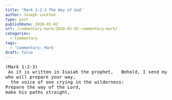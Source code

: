 ```yaml
---
title: 'Mark 1:2-3 The Way of God'
author: Joseph Louthan
type: post
publishDate: 2020-01-02
url: /commentary-mark/2020-01-02-commentary-mark/
categories:
  - Commentary
tags:
  - 'Commentary: Mark'
draft: false
---
```


<pre>
(Mark 1:2-3)
 As it is written in Isaiah the prophet,   Behold, I send my messenger before your face,
who will prepare your way,
  the voice of one crying in the wilderness:
Prepare the way of the Lord,
make his paths straight,

</pre>

